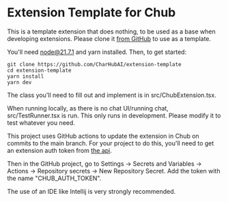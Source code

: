# Extension Template for Chub

This is a template extension that does nothing, to be used as a base
when developing extensions. Please clone it [from GitHub](https://github.com/CharHubAI/extension-template) to use as a template.

You'll need node@21.7.1 and yarn installed.
Then, to get started:

``` 
git clone https://github.com/CharHubAI/extension-template
cd extension-template
yarn install
yarn dev
```

The class you'll need to fill out and implement is in src/ChubExtension.tsx.

When running locally, as there is no chat UI/running chat, src/TestRunner.tsx is run. This only runs in development.
Please modify it to test whatever you need.

This project uses GitHub actions to update the extension in Chub on 
commits to the main branch. For your project to do this,
you'll need to get an extension auth token from [the api](https://api.chub.ai/openapi/swagger#/User%20Account/create_projects_token_account_tokens_projects_post).

Then in the GitHub project, go to Settings -> Secrets and Variables -> Actions ->
Repository secrets -> New Repository Secret. Add the token with the name "CHUB_AUTH_TOKEN".

The use of an IDE like Intellij is very strongly recommended.
